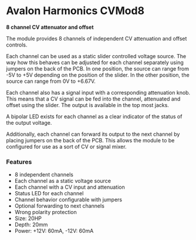 # Avalon Harmonics CVMod8

**8 channel CV attenuator and offset**

The module provides 8 channels of independent CV attenuation and offset controls.

Each channel can be used as a static slider controlled voltage source. The way how this behaves can be adjusted for each channel separately using jumpers on the back of the PCB. In one position, the source can range from -5V to +5V depending on the position of the slider. In the other position, the source can range from 0V to +6.67V.

Each channel also has a signal input with a corresponding attenuation knob. This means that a CV signal can be fed into the channel, attenuated and offset using the slider. The output is available in the top most jacks.

A bipolar LED exists for each channel as a clear indicator of the status of the output voltage.

Additionally, each channel can forward its output to the next channel by placing jumpers on the back of the PCB. This allows the module to be configured for use as a sort of CV or signal mixer.

### Features

* 8 independent channels
* Each channel as a static voltage source
* Each channel with a CV input and attenuation
* Status LED for each channel
* Channel behavior configurable with jumpers
* Optional forwarding to next channels
* Wrong polarity protection
* Size: 20HP
* Depth: 20mm
* Power: +12V: 60mA, -12V: 60mA